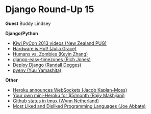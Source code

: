 # Django Round-Up 15

**Guest**
Buddy Lindsey

**Django/Python**

* [Kiwi PyCon 2013 videos (New Zealand PUG)](https://www.youtube.com/playlist?list=PLBGl1tVyiWQSo72G6Epf0WUrLqD1edGcA)
* [Hardware is Hot! (Julia Grace)](http://juliahgrace.com/intro-hardware-hacking-arduino.html)
* [Humans vs. Zombies (Kevin Zhang)](https://uchicagohvz.org/about/)
* [django-easy-timezones (Rich Jones)](http://gun.io/blog/django-easy-timezones/)
* [Deploy Django (Randall Degges)](http://www.deploydjango.com/)
* [pyenv (Yuu Yamashita)](https://github.com/yyuu/pyenv)

**Other**

* [Heroku announces WebSockets (Jacob Kaplan-Moss)](https://blog.heroku.com/archives/2013/10/8/websockets-public-beta)
* [Your own mini-Heroku for $5/month (Rajiv Makhijani)](http://blog.rajivm.com/your-own-mini-heroku-for-5-dollars-per-month.html)
* [Github status in tmux (Wynn Netherland)](https://github.com/pengwynn/dotfiles/commit/ee35bfe920f214c2785eea85ea8447308a0f2733#commitcomment-4330031)
* [Most Liked and Disliked Programming Languages (Joe Abbate)](http://pyrseas.wordpress.com/2013/10/11/most-liked-and-disliked-programming-languages/)
